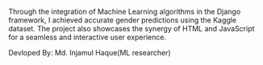 Through the integration of Machine Learning algorithms in the Django framework, I achieved accurate gender predictions using the Kaggle dataset. The project also showcases the synergy of HTML and JavaScript for a seamless and interactive user experience.



Devloped By: Md. Injamul Haque(ML researcher)
